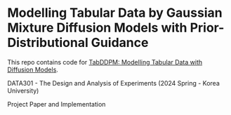 # Modelling Tabular Data by Gaussian Mixture Diffusion Models with Prior-Distributional Guidance

This repo contains code for [TabDDPM: Modelling Tabular Data with Diffusion Models](https://arxiv.org/abs/2209.15421).

DATA301 - The Design and Analysis of Experiments (2024 Spring - Korea University)

Project Paper and Implementation
